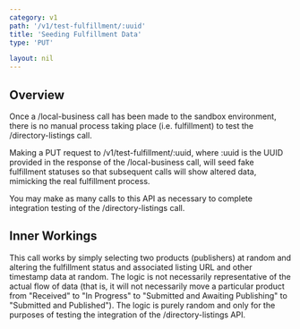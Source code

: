 ```yaml
---
category: v1
path: '/v1/test-fulfillment/:uuid'
title: 'Seeding Fulfillment Data'
type: 'PUT'

layout: nil
---
```


## Overview

Once a /local-business call has been made to the sandbox environment, there is no manual process taking place (i.e. fulfillment) to test the /directory-listings call.

Making a PUT request to /v1/test-fulfillment/:uuid, where :uuid is the UUID provided in the response of the /local-business call, will seed fake fulfillment statuses so that subsequent calls will show altered data, mimicking the real fulfillment process.

You may make as many calls to this API as necessary to complete integration testing of the /directory-listings call.

## Inner Workings

This call works by simply selecting two products (publishers) at random and altering the fulfillment status and associated listing URL and other timestamp data at random. The logic is not necessarily representative of the actual flow of data (that is, it will not necessarily move a particular product from "Received" to "In Progress" to "Submitted and Awaiting Publishing" to "Submitted and Published"). The logic is purely random and only for the purposes of testing the integration of the /directory-listings API.
